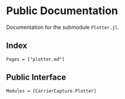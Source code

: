 # Public Documentation

Documentation for the submodule `Plotter.jl`.


## Index

```@index
Pages = ["plotter.md"]
```

## Public Interface

```@autodocs
Modules = [CarrierCapture.Plotter]
```
